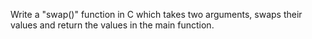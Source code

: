 Write a "swap()" function in C which takes two arguments, swaps their values and return the values in the main function.
